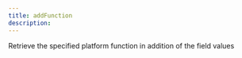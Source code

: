 ```yaml
---
title: addFunction
description: 
---
```


Retrieve the specified platform function in addition of the field values